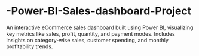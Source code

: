 # -Power-BI-Sales-dashboard-Project
An interactive eCommerce sales dashboard built using Power BI, visualizing key metrics like sales, profit, quantity, and payment modes. Includes insights on category-wise sales, customer spending, and monthly profitability trends.
